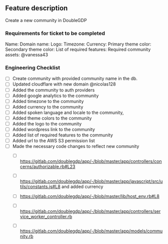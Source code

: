 ## Feature description
Create a new community in DoubleGDP


### Requirements for ticket to be completed

Name:
Domain name:
Logo:
Timezone:
Currency:
Primary theme color:
Secondary theme color:
List of required features:
Required community assets: @vanessa43

### Engineering Checklist
<!-- This is to make sure nothing is forgotten -->
<!-- TODO:  This list should further be moved to the handbook -->

- [ ] Create community with provided community name in the db.
- [ ] Updated cloudflare with new domain @nicolas128
- [ ] Added the community to auth providers
- [ ] Added google analytics to the community
- [ ] Added timezone to the community
- [ ] Added currency to the community
- [ ] Added spoken language and locale to the community, <!-- currently we are only supporting en and es -->
- [ ] Added theme colors to the community
- [ ] Added the logo to the community
- [ ] Added wordpress link to the community
- [ ] Added list of required features to the community
- [ ] Added url to the AWS S3 permission list
- [ ] Made the necessary code changes to reflect new community
    - [ ] https://gitlab.com/doublegdp/app/-/blob/master/app/controllers/concerns/authorizable.rb#L23
    - [ ] https://gitlab.com/doublegdp/app/-/blob/master/app/javascript/src/utils/constants.js#L8 and added currency
    - [ ] https://gitlab.com/doublegdp/app/-/blob/master/lib/host_env.rb#L8
    - [ ] https://gitlab.com/doublegdp/app/-/blob/master/app/controllers/service_worker_controller.rb
    - [ ] https://gitlab.com/doublegdp/app/-/blob/master/app/models/community.rb

